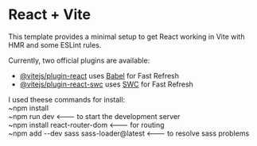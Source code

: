# React + Vite

This template provides a minimal setup to get React working in Vite with HMR and some ESLint rules.

Currently, two official plugins are available:

- [@vitejs/plugin-react](https://github.com/vitejs/vite-plugin-react/blob/main/packages/plugin-react/README.md) uses [Babel](https://babeljs.io/) for Fast Refresh
- [@vitejs/plugin-react-swc](https://github.com/vitejs/vite-plugin-react-swc) uses [SWC](https://swc.rs/) for Fast Refresh


I used theese commands for install:  <br>
~npm install  <br> 
~npm run dev  <--- to start the development server  <br>
~npm install react-router-dom    <--- for routing  <br>
~npm add --dev sass sass-loader@latest      <--- to resolve sass problems  <br>
